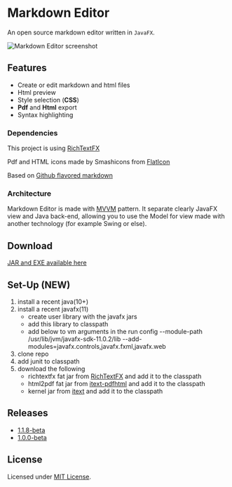 # Markdown Editor

An open source markdown editor written in `JavaFX`. 

![Markdown Editor screenshot](image/screenshot.png)

## Features
- Create or edit markdown and html files
- Html preview
- Style selection (**CSS**)
- **Pdf** and **Html** export
- Syntax highlighting


### Dependencies
This project is using [RichTextFX](https://github.com/FXMisc/RichTextFX)

Pdf and HTML icons made by Smashicons from [FlatIcon](www.flaticon.com)

Based on [Github flavored markdown](https://github.github.com/gfm/)

### Architecture
Markdown Editor is made with [MVVM](https://en.wikipedia.org/wiki/Model%E2%80%93view%E2%80%93viewmodel) pattern. It separate clearly JavaFX view and Java back-end, allowing you to use the Model for view made with another technology (for example Swing or else).

## Download
[JAR and EXE available here](https://github.com/kiidness/Markdown-Editor/releases/download/1.0.0/markdown-editor-1.0.0.zip)

## Set-Up (NEW) 
1. install a recent java(10+)
2. install a recent javafx(11)
	* create user library with the javafx jars
	* add this library to classpath
	* add below to vm arguments in the run config
		--module-path /usr/lib/jvm/javafx-sdk-11.0.2/lib --add-modules=javafx.controls,javafx.fxml,javafx.web
3. clone repo
4. add junit to classpath
5. download the following
	* richtextfx fat jar from [RichTextFX](https://github.com/FXMisc/RichTextFX) and add it to the classpath
	* html2pdf fat jar from [itext-pdfhtml](https://github.com/itext/i7j-pdfhtml) and add it to the classpath
	* kernel jar from [itext](https://github.com/itext/itext7) and add it to the classpath

## Releases
- [1.1.8-beta](https://github.com/kiidness/Markdown-Editor/releases/tag/1.1.8-beta)
- [1.0.0-beta](https://github.com/kiidness/Markdown-Editor/releases/tag/1.0.0)

## License
Licensed under [MIT License](https://github.com/kiidness/Markdown-Editor/blob/master/LICENSE).
